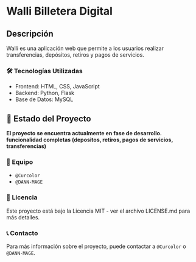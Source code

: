# Walli Billetera Digital

## Descripción

Walli es una aplicación web que permite a los usuarios realizar transferencias, depósitos, retiros y pagos de servicios.

### 🛠️ Tecnologías Utilizadas

- Frontend: HTML, CSS, JavaScript
- Backend: Python, Flask
- Base de Datos: MySQL

## 🚀 Estado del Proyecto

**El proyecto se encuentra actualmente en fase de desarrollo. funcionalidad completas (depositos, retiros, pagos de servicios, transferencias)**

### 👥 Equipo

- ```@Curcolor```
- ```@DANN-MAGE```

### 📄 Licencia

Este proyecto está bajo la Licencia MIT - ver el archivo LICENSE.md para más detalles.

### 📞 Contacto

Para más información sobre el proyecto, puede contactar a ```@Curcolor``` o ```@DANN-MAGE```.

